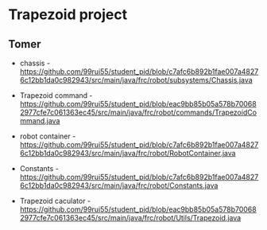 # Trapezoid project
## Tomer

* chassis - https://github.com/99rui55/student_pid/blob/c7afc6b892b1fae007a48276c12bb1da0c982943/src/main/java/frc/robot/subsystems/Chassis.java

* Trapezoid command - https://github.com/99rui55/student_pid/blob/eac9bb85b05a578b700682977cfe7c061363ec45/src/main/java/frc/robot/commands/TrapezoidCommand.java

* robot container - https://github.com/99rui55/student_pid/blob/c7afc6b892b1fae007a48276c12bb1da0c982943/src/main/java/frc/robot/RobotContainer.java

* Constants - https://github.com/99rui55/student_pid/blob/c7afc6b892b1fae007a48276c12bb1da0c982943/src/main/java/frc/robot/Constants.java

* Trapezoid caculator - https://github.com/99rui55/student_pid/blob/eac9bb85b05a578b700682977cfe7c061363ec45/src/main/java/frc/robot/Utils/Trapezoid.java